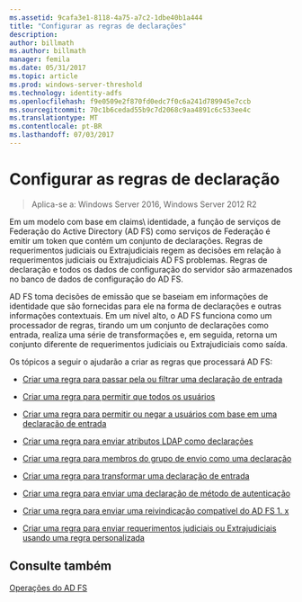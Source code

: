 ```yaml
---
ms.assetid: 9cafa3e1-8118-4a75-a7c2-1dbe40b1a444
title: "Configurar as regras de declarações"
description: 
author: billmath
ms.author: billmath
manager: femila
ms.date: 05/31/2017
ms.topic: article
ms.prod: windows-server-threshold
ms.technology: identity-adfs
ms.openlocfilehash: f9e0509e2f870fd0edc7f0c6a241d789945e7ccb
ms.sourcegitcommit: 70c1b6cedad55b9c7d2068c9aa4891c6c533ee4c
ms.translationtype: MT
ms.contentlocale: pt-BR
ms.lasthandoff: 07/03/2017
---
```

# <a name="configure-claim-rules"></a>Configurar as regras de declaração

>Aplica-se a: Windows Server 2016, Windows Server 2012 R2

Em um modelo com base em claims\ identidade, a função de serviços de Federação do Active Directory \(AD FS\) como serviços de Federação é emitir um token que contém um conjunto de declarações. Regras de requerimentos judiciais ou Extrajudiciais regem as decisões em relação à requerimentos judiciais ou Extrajudiciais AD FS problemas. Regras de declaração e todos os dados de configuração do servidor são armazenados no banco de dados de configuração do AD FS.  
  
AD FS toma decisões de emissão que se baseiam em informações de identidade que são fornecidas para ele na forma de declarações e outras informações contextuais. Em um nível alto, o AD FS funciona como um processador de regras, tirando um um conjunto de declarações como entrada, realiza uma série de transformações e, em seguida, retorna um conjunto diferente de requerimentos judiciais ou Extrajudiciais como saída. 

Os tópicos a seguir o ajudarão a criar as regras que processará AD FS: 
  
-   [Criar uma regra para passar pela ou filtrar uma declaração de entrada](Create-a-Rule-to-Pass-Through-or-Filter-an-Incoming-Claim.md)  
  
-   [Criar uma regra para permitir que todos os usuários](Create-a-Rule-to-Permit-All-Users.md)  
  
-   [Criar uma regra para permitir ou negar a usuários com base em uma declaração de entrada](Create-a-Rule-to-Permit-or-Deny-Users-Based-on-an-Incoming-Claim.md)  
  
-   [Criar uma regra para enviar atributos LDAP como declarações](Create-a-Rule-to-Send-LDAP-Attributes-as-Claims.md)  
  
-   [Criar uma regra para membros do grupo de envio como uma declaração](Create-a-Rule-to-Send-Group-Membership-as-a-Claim.md)  
  
-   [Criar uma regra para transformar uma declaração de entrada](Create-a-Rule-to-Transform-an-Incoming-Claim.md)  
  
-   [Criar uma regra para enviar uma declaração de método de autenticação](Create-a-Rule-to-Send-an-Authentication-Method-Claim.md) 
-   [Criar uma regra para enviar uma reivindicação compatível do AD FS 1. x](Create-a-Rule-to-Send-an-AD-FS-1x-Compatible-Claim.md) 
  
-   [Criar uma regra para enviar requerimentos judiciais ou Extrajudiciais usando uma regra personalizada](Create-a-Rule-to-Send-Claims-Using-a-Custom-Rule.md)  

## <a name="see-also"></a>Consulte também  
[Operações do AD FS](../../ad-fs/AD-FS-2016-Operations.md) 
